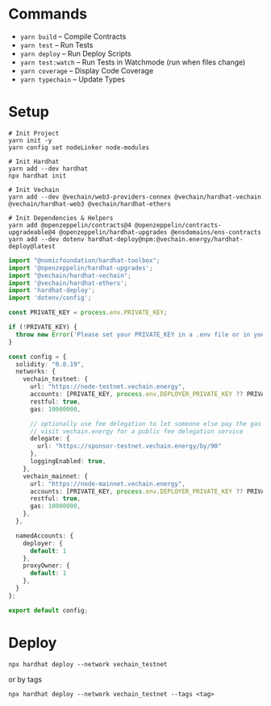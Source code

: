 # Commands

- `yarn build` – Compile Contracts
- `yarn test` – Run Tests
- `yarn deploy` – Run Deploy Scripts
- `yarn test:watch` – Run Tests in Watchmode (run when files change)
- `yarn coverage` – Display Code Coverage
- `yarn typechain` – Update Types

# Setup

```shell
# Init Project
yarn init -y
yarn config set nodeLinker node-modules

# Init Hardhat
yarn add --dev hardhat
npx hardhat init

# Init Vechain
yarn add --dev @vechain/web3-providers-connex @vechain/hardhat-vechain @vechain/hardhat-web3 @vechain/hardhat-ethers

# Init Dependencies & Helpers
yarn add @openzeppelin/contracts@4 @openzeppelin/contracts-upgradeable@4 @openzeppelin/hardhat-upgrades @ensdomains/ens-contracts
yarn add --dev dotenv hardhat-deploy@npm:@vechain.energy/hardhat-deploy@latest
```

```ts
import "@nomicfoundation/hardhat-toolbox";
import '@openzeppelin/hardhat-upgrades';
import "@vechain/hardhat-vechain";
import '@vechain/hardhat-ethers';
import 'hardhat-deploy';
import 'dotenv/config';

const PRIVATE_KEY = process.env.PRIVATE_KEY;

if (!PRIVATE_KEY) {
  throw new Error('Please set your PRIVATE_KEY in a .env file or in your environment variables');
}

const config = {
  solidity: "0.8.19",
  networks: {
    vechain_testnet: {
      url: "https://node-testnet.vechain.energy",
      accounts: [PRIVATE_KEY, process.env.DEPLOYER_PRIVATE_KEY ?? PRIVATE_KEY],
      restful: true,
      gas: 10000000,

      // optionally use fee delegation to let someone else pay the gas fees
      // visit vechain.energy for a public fee delegation service
      delegate: {
        url: "https://sponsor-testnet.vechain.energy/by/90"
      },
      loggingEnabled: true,
    },
    vechain_mainnet: {
      url: "https://node-mainnet.vechain.energy",
      accounts: [PRIVATE_KEY, process.env.DEPLOYER_PRIVATE_KEY ?? PRIVATE_KEY],
      restful: true,
      gas: 10000000,
    },
  },

  namedAccounts: {
    deployer: {
      default: 1
    },
    proxyOwner: {
      default: 1
    },
  }
};

export default config;
```

# Deploy

```shell
npx hardhat deploy --network vechain_testnet
```

or by tags

```shell
npx hardhat deploy --network vechain_testnet --tags <tag>
```